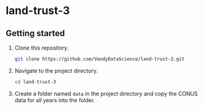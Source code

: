 # land-trust-3

## Getting started

1. Clone this repository.

   ```bash
   git clone https://github.com/VandyDataScience/land-trust-3.git
   ```

3. Navigate to the project directory.

   ```bash
   cd land-trust-3
   ```

5. Create a folder named `data` in the project directory and copy the CONUS data for all years into the folder.
